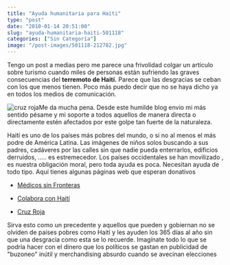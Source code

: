```yaml
---
title: "Ayuda humanitaria para Haiti"
type: "post"
date: "2010-01-14 20:51:00"
slug: "ayuda-humanitaria-haiti-501118"
categories: ["Sin Categoría"]
image: "/post-images/501118-212782.jpg"
---
```


Tengo un post a medias pero me parece una frivolidad colgar un artículo sobre turismo cuando miles de personas están sufriendo las graves consecuencias del **terremoto de Haití.** Parece que las desgracias se ceban con los que menos tienen. Poco más puedo decir que no se haya dicho ya en todos los medios de comunicación.

![cruz roja](/post-images/501118-212782.jpg "cruz roja")Me da mucha pena. Desde este humilde blog envio mi más sentido pésame y mi soporte a todos aquellos de manera directa o directamente estén afectados por este golpe tan fuerte de la naturaleza.

Haití es uno de los países más pobres del mundo, o si no al menos el más podre de América Latina. Las imágenes de niños solos buscando a sus padres, cadáveres por las calles sin que nadie pueda enterrarlos, edificios derruidos, ..... es estremecedor. Los países occidentales se han movilizado , es nuestra obligación moral, pero toda ayuda es poca. Necesitan ayuda de todo tipo. Aquí tienes algunas páginas web que esperan donativos

- [Médicos sin Fronteras](http://www.msf.es/landing/donativo-haiticc.aspx)

- [Colabora con Haití](http://www.colaboraconhaiti.com/)

- [Cruz Roja](https://www.cruzroja.es/pls/portal30/portal.donante.donativo)

Sirva esto como un precedente y aquellos que pueden y gobiernan no se olviden de países pobres como Haití y les ayuden los 365 días al año sin que una desgracia como esta se lo recuerde. Imagínate todo lo que se podría hacer con el dinero que los políticos se gastan en publicidad de "buzoneo" inútil y merchandising absurdo cuando se avecinan elecciones